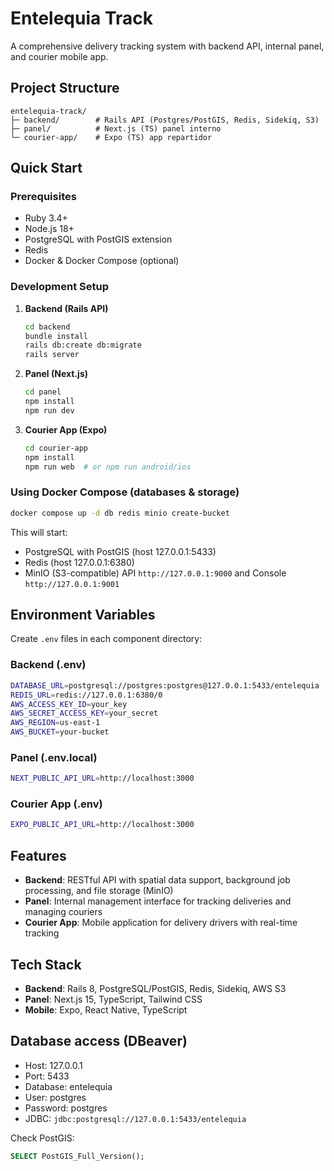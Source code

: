 # Entelequia Track

A comprehensive delivery tracking system with backend API, internal panel, and courier mobile app.

## Project Structure

```
entelequia-track/
├─ backend/        # Rails API (Postgres/PostGIS, Redis, Sidekiq, S3)
├─ panel/          # Next.js (TS) panel interno
└─ courier-app/    # Expo (TS) app repartidor
```

## Quick Start

### Prerequisites

- Ruby 3.4+
- Node.js 18+
- PostgreSQL with PostGIS extension
- Redis
- Docker & Docker Compose (optional)

### Development Setup

1. **Backend (Rails API)**
   ```bash
   cd backend
   bundle install
   rails db:create db:migrate
   rails server
   ```

2. **Panel (Next.js)**
   ```bash
   cd panel
   npm install
   npm run dev
   ```

3. **Courier App (Expo)**
   ```bash
   cd courier-app
   npm install
   npm run web  # or npm run android/ios
   ```

### Using Docker Compose (databases & storage)

```bash
docker compose up -d db redis minio create-bucket
```

This will start:
- PostgreSQL with PostGIS (host 127.0.0.1:5433)
- Redis (host 127.0.0.1:6380)
- MinIO (S3-compatible) API `http://127.0.0.1:9000` and Console `http://127.0.0.1:9001`

## Environment Variables

Create `.env` files in each component directory:

### Backend (.env)
```bash
DATABASE_URL=postgresql://postgres:postgres@127.0.0.1:5433/entelequia
REDIS_URL=redis://127.0.0.1:6380/0
AWS_ACCESS_KEY_ID=your_key
AWS_SECRET_ACCESS_KEY=your_secret
AWS_REGION=us-east-1
AWS_BUCKET=your-bucket
```

### Panel (.env.local)
```bash
NEXT_PUBLIC_API_URL=http://localhost:3000
```

### Courier App (.env)
```bash
EXPO_PUBLIC_API_URL=http://localhost:3000
```

## Features

- **Backend**: RESTful API with spatial data support, background job processing, and file storage (MinIO)
- **Panel**: Internal management interface for tracking deliveries and managing couriers
- **Courier App**: Mobile application for delivery drivers with real-time tracking

## Tech Stack

- **Backend**: Rails 8, PostgreSQL/PostGIS, Redis, Sidekiq, AWS S3
- **Panel**: Next.js 15, TypeScript, Tailwind CSS
- **Mobile**: Expo, React Native, TypeScript 

## Database access (DBeaver)

- Host: 127.0.0.1
- Port: 5433
- Database: entelequia
- User: postgres
- Password: postgres
- JDBC: `jdbc:postgresql://127.0.0.1:5433/entelequia`

Check PostGIS:

```sql
SELECT PostGIS_Full_Version();
```